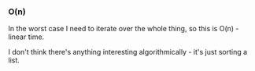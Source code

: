 ### O(n)

In the worst case I need to iterate over the whole thing, so this is O(n) - linear time.

I don't think there's anything interesting algorithmically - it's just sorting a list.